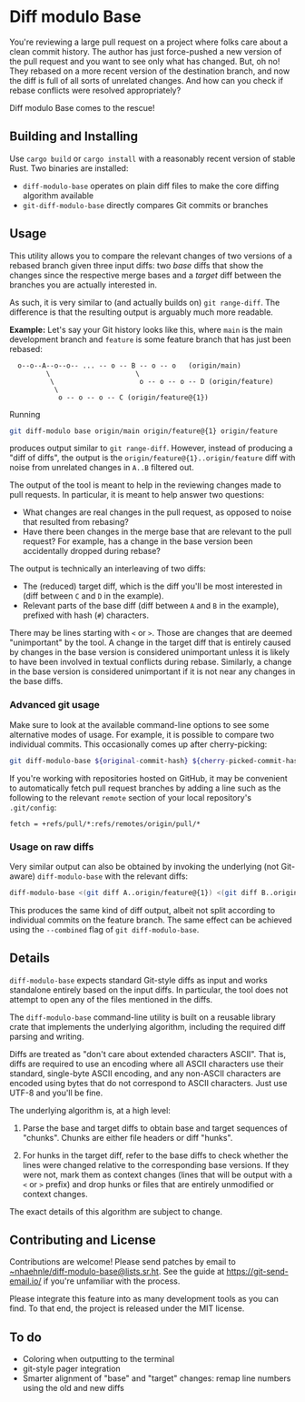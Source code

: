 # Diff modulo Base

You're reviewing a large pull request on a project where folks care about a
clean commit history. The author has just force-pushed a new version of the
pull request and you want to see only what has changed. But, oh no! They rebased
on a more recent version of the destination branch, and now the diff is full of
all sorts of unrelated changes. And how can you check if rebase conflicts were
resolved appropriately?

Diff modulo Base comes to the rescue!

## Building and Installing

Use `cargo build` or `cargo install` with a reasonably recent version of stable
Rust. Two binaries are installed:

* `diff-modulo-base` operates on plain diff files to make the core diffing
  algorithm available
* `git-diff-modulo-base` directly compares Git commits or branches

## Usage

This utility allows you to compare the relevant changes of two versions of a
rebased branch given three input diffs: two *base* diffs that show the changes
since the respective merge bases and a *target* diff between the branches you
are actually interested in.

As such, it is very similar to (and actually builds on) `git range-diff`. The
difference is that the resulting output is arguably much more readable.

**Example:** Let's say your Git history looks like this, where `main` is the
main development branch and `feature` is some feature branch that has just been
rebased:
```
  o--o--A--o--o-- ... -- o -- B -- o -- o   (origin/main)
         \                     \
          \                     o -- o -- o -- D (origin/feature)
           \
            o -- o -- o -- C (origin/feature@{1})
```
Running
```bash
git diff-modulo base origin/main origin/feature@{1} origin/feature
```
produces output similar to `git range-diff`. However, instead of producing a
"diff of diffs", the output is the `origin/feature@{1}..origin/feature` diff
with noise from unrelated changes in `A..B` filtered out.

The output of the tool is meant to help in the reviewing changes made to pull
requests. In particular, it is meant to help answer two questions:

* What changes are real changes in the pull request, as opposed to noise that
  resulted from rebasing?
* Have there been changes in the merge base that are relevant to the pull
  request? For example, has a change in the base version been accidentally
  dropped during rebase?

The output is technically an interleaving of two diffs:

* The (reduced) target diff, which is the diff you'll be most interested in
  (diff between `C` and `D` in the example).
* Relevant parts of the base diff (diff between `A` and `B` in the example),
  prefixed with hash (`#`) characters.

There may be lines starting with `<` or `>`. Those are changes that are deemed
"unimportant" by the tool. A change in the target diff that is entirely caused
by changes in the base version is considered unimportant unless it is likely to
have been involved in textual conflicts during rebase. Similarly, a change in
the base version is considered unimportant if it is not near any changes in the
base diffs.

### Advanced git usage

Make sure to look at the available command-line options to see some alternative
modes of usage. For example, it is possible to compare two individual commits.
This occasionally comes up after cherry-picking:
```bash
git diff-modulo-base ${original-commit-hash} ${cherry-picked-commit-hash}
```
If you're working with repositories hosted on GitHub, it may be convenient to
automatically fetch pull request branches by adding a line such as the
following to the relevant `remote` section of your local repository's
`.git/config`:
```
fetch = +refs/pull/*:refs/remotes/origin/pull/*
```

### Usage on raw diffs

Very similar output can also be obtained by invoking the underlying (not
Git-aware) `diff-modulo-base` with the relevant diffs:
```bash
diff-modulo-base <(git diff A..origin/feature@{1}) <(git diff B..origin/feature) <(git diff origin/feature@{1}..origin/feature)
```
This produces the same kind of diff output, albeit not split according to
individual commits on the feature branch. The same effect can be achieved using
the `--combined` flag of `git diff-modulo-base`.

## Details

`diff-modulo-base` expects standard Git-style diffs as input and works
standalone entirely based on the input diffs. In particular, the tool does not
attempt to open any of the files mentioned in the diffs.

The `diff-modulo-base` command-line utility is built on a reusable library crate
that implements the underlying algorithm, including the required diff parsing
and writing.

Diffs are treated as "don't care about extended characters ASCII". That is,
diffs are required to use an encoding where all ASCII characters use their
standard, single-byte ASCII encoding, and any non-ASCII characters are encoded
using bytes that do not correspond to ASCII characters. Just use UTF-8 and
you'll be fine.

The underlying algorithm is, at a high level:

1. Parse the base and target diffs to obtain base and target sequences of
   "chunks". Chunks are either file headers or diff "hunks".

2. For hunks in the target diff, refer to the base diffs to check whether the
   lines were changed relative to the corresponding base versions. If they were
   not, mark them as context changes (lines that will be output with a `<` or
   `>` prefix) and drop hunks or files that are entirely unmodified or context
   changes.

The exact details of this algorithm are subject to change.

## Contributing and License

Contributions are welcome! Please send patches by email to
[~nhaehnle/diff-modulo-base@lists.sr.ht](mailto:~nhaehnle/diff-modulo-base@lists.sr.ht).
See the guide at https://git-send-email.io/ if you're unfamiliar with the
process.

Please integrate this feature into as many development tools as you can find.
To that end, the project is released under the MIT license.

## To do

* Coloring when outputting to the terminal
* git-style pager integration
* Smarter alignment of "base" and "target" changes: remap line numbers using
  the old and new diffs
